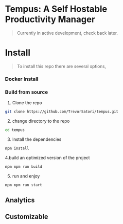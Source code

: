 # Tempus: A Self Hostable Productivity Manager

> Currently in active development, check back later.


# Install

> To install this repo there are several options, 

### Docker Install


### Build from source


1. Clone the repo
```sh
git clone https://github.com/TrevorSatori/tempus.git
```

2. change directory to the repo
```sh
cd tempus
```

3. Install the dependencies
```sh
npm install
```

4.build an optimized version of the project
```sh
npm npm run build
```

5. run and enjoy 
```sh
npm npm run start
```


## Analytics



## Customizable
